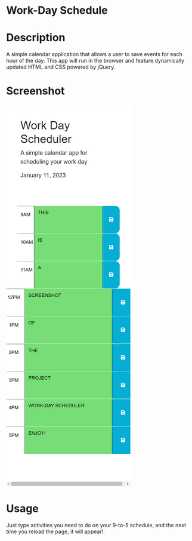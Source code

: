 # Work-Day Schedule

# Description

A simple calendar application that allows a user to save events for each hour of the day. This app will run in the browser and feature dynamically updated HTML and CSS powered by jQuery.

# Screenshot

![Alt Text](./assets/screenshot.png)

# Usage

Just type activities you need to do on your 9-to-5 schedule, and the next time you reload the page, it will appear!.
